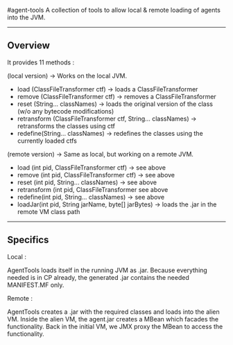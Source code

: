 #agent-tools
A collection of tools to allow local & remote loading of agents into the JVM. 

--------
Overview
--------

It provides 11 methods :

(local version) -> Works on the local JVM.

* load (ClassFileTransformer ctf) -> loads a ClassFileTransformer
* remove (ClassFileTransformer ctf) -> removes a ClassFileTransformer
* reset (String... classNames) -> loads the original version of the class (w/o any bytecode modifications)
* retransform (ClassFileTransformer ctf, String... classNames) -> retransforms the classes using ctf
* redefine(String... classNames) -> redefines the classes using the currently loaded ctfs

(remote version) -> Same as local, but working on a remote JVM. 

* load (int pid, ClassFileTransformer ctf) -> see above
* remove (int pid, ClassFileTransformer ctf) -> see above
* reset (int pid, String... classNames) -> see above
* retransform (int pid, ClassFileTransformer see above
* redefine(int pid, String... classNames) -> see above
* loadJar(int pid, String jarName, byte[] jarBytes) -> loads the .jar in the remote VM class path 

---------
Specifics 
---------

Local :

AgentTools loads itself in the running JVM as .jar. 
Because everything needed is in CP already, the generated .jar contains the needed MANIFEST.MF only.

Remote :

AgentTools creates a .jar with the required classes and loads into the alien VM. 
Inside the alien VM, the agent.jar creates a MBean which facades the functionality.
Back in the initial VM, we JMX proxy the MBean to access the functionality.

